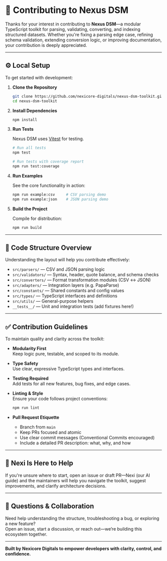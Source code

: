 # 🤝 Contributing to Nexus DSM

Thanks for your interest in contributing to **Nexus DSM**—a modular TypeScript toolkit for parsing, validating, converting, and indexing structured datasets. Whether you're fixing a parsing edge case, refining schema validation, extending conversion logic, or improving documentation, your contribution is deeply appreciated.

---

## ⚙️ Local Setup

To get started with development:

1. **Clone the Repository**

    ```bash
    git clone https://github.com/nexicore-digitals/nexus-dsm-toolkit.git
    cd nexus-dsm-toolkit
    ```

2. **Install Dependencies**

    ```bash
    npm install
    ```

3. **Run Tests**

    Nexus DSM uses [Vitest](https://vitest.dev) for testing.

    ```bash
    # Run all tests
    npm test

    # Run tests with coverage report
    npm run test:coverage
    ```

4. **Run Examples**

    See the core functionality in action:

    ```bash
    npm run example:csv     # CSV parsing demo
    npm run example:json    # JSON parsing demo
    ```

5. **Build the Project**

    Compile for distribution:

    ```bash
    npm run build
    ```

---

## 🧱 Code Structure Overview

Understanding the layout will help you contribute effectively:

- `src/parsers/` — CSV and JSON parsing logic
- `src/validators/` — Syntax, header, quote balance, and schema checks
- `src/converters/` — Format transformation modules (CSV ↔ JSON)
- `src/adapters/` — Integration layers (e.g. PapaParse)
- `src/constants/` — Shared constants and config values
- `src/types/` — TypeScript interfaces and definitions
- `src/utils/` — General-purpose helpers
- `__tests__/` — Unit and integration tests (add fixtures here!)

---

## ✅ Contribution Guidelines

To maintain quality and clarity across the toolkit:

- **Modularity First**  
  Keep logic pure, testable, and scoped to its module.

- **Type Safety**  
  Use clear, expressive TypeScript types and interfaces.

- **Testing Required**  
  Add tests for all new features, bug fixes, and edge cases.

- **Linting & Style**  
  Ensure your code follows project conventions:

    ```bash
    npm run lint
    ```

- **Pull Request Etiquette**
  - Branch from `main`
  - Keep PRs focused and atomic
  - Use clear commit messages (Conventional Commits encouraged)
  - Include a detailed PR description: what, why, and how

---

## 🤖 Nexi Is Here to Help

If you're unsure where to start, open an issue or draft PR—Nexi (our AI guide) and the maintainers will help you navigate the toolkit, suggest improvements, and clarify architecture decisions.

---

## 💬 Questions & Collaboration

Need help understanding the structure, troubleshooting a bug, or exploring a new feature?  
Open an issue, start a discussion, or reach out—we’re building this ecosystem together.

---

**Built by Nexicore Digitals to empower developers with clarity, control, and confidence.**
